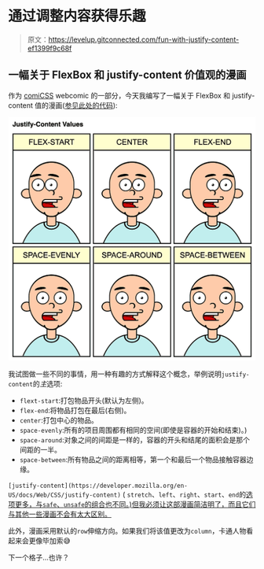 # 通过调整内容获得乐趣

> 原文：<https://levelup.gitconnected.com/fun-with-justify-content-ef1399f9c68f>

## 一幅关于 FlexBox 和 justify-content 价值观的漫画

作为 [comiCSS](https://comicss.art/) webcomic 的一部分，今天我编写了一幅关于 FlexBox 和 justify-content 值的漫画([参见此处的代码](https://comicss.art/comics/32/justify-content.html)):

![](img/3d02a00090550fd11eb44f9706f6f384.png)

我试图做一些不同的事情，用一种有趣的方式解释这个概念，举例说明`justify-content`的*主*选项:

*   `flext-start`:打包物品开头(默认为左侧)。
*   `flex-end`:将物品打包在最后(右侧)。
*   `center`:打包中心的物品。
*   `space-evenly`:所有的项目周围都有相同的空间(即使是容器的开始和结束)。)
*   `space-around`:对象之间的间距是一样的，容器的开头和结尾的面积会是那个间距的一半。
*   `space-between`:所有物品之间的距离相等，第一个和最后一个物品接触容器边缘。

`[justify-content](https://developer.mozilla.org/en-US/docs/Web/CSS/justify-content)` ( `stretch`、`left`、`right`、`start`、`end`的[选项更多，与`safe`、`unsafe`的组合也不同。)但我必须让这部漫画简洁明了，而且它们与其他一些漫画不会有太大区别。](https://developer.mozilla.org/en-US/docs/Web/CSS/justify-content)

此外，漫画采用默认的`row`伸缩方向。如果我们将该值更改为`column`，卡通人物看起来会更像毕加索😅

下一个格子…也许？